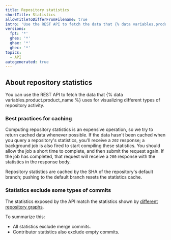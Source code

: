 ```yaml
---
title: Repository statistics
shortTitle: Statistics
allowTitleToDifferFromFilename: true
intro: 'Use the REST API to fetch the data that {% data variables.product.product_name %} uses for visualizing different types of repository activity.'
versions:
  fpt: '*'
  ghes: '*'
  ghae: '*'
  ghec: '*'
topics:
  - API
autogenerated: true
---
```


## About repository statistics

You can use the REST API to fetch the data that {% data variables.product.product_name %} uses for visualizing different types of repository activity.

### Best practices for caching

Computing repository statistics is an expensive operation, so we try to return cached
data whenever possible.  If the data hasn't been cached when you query a repository's
statistics, you'll receive a `202` response; a background job is also fired to
start compiling these statistics. You should allow the job a short time to complete, and
then submit the request again. If the job has completed, that request will receive a
`200` response with the statistics in the response body.

Repository statistics are cached by the SHA of the repository's default branch; pushing to the default branch resets the statistics cache.

### Statistics exclude some types of commits

The statistics exposed by the API match the statistics shown by [different repository graphs](/repositories/viewing-activity-and-data-for-your-repository/about-repository-graphs).

To summarize this:
- All statistics exclude merge commits.
- Contributor statistics also exclude empty commits.


<!-- Content after this section is automatically generated -->

